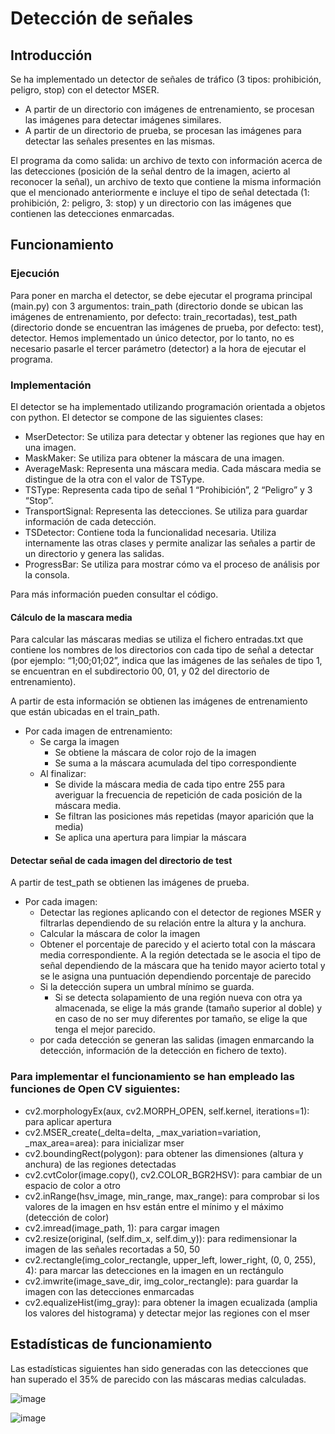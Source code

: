 # Detección de señales
## Introducción
<p>
Se ha implementado un detector de señales de tráfico (3 tipos: prohibición, peligro, stop) con el detector MSER. 

- A partir de un directorio con imágenes de entrenamiento, se procesan las imágenes para detectar imágenes similares.
- A partir de un directorio de prueba, se procesan las imágenes para detectar las señales presentes en las mismas. 
 
El programa da como salida: un archivo de texto con información acerca de las detecciones (posición de la señal dentro de la imagen, acierto al reconocer la señal), un archivo de texto que contiene la misma información que el mencionado anteriormente e incluye el tipo de señal detectada (1: prohibición, 2: peligro, 3: stop) y un directorio con las imágenes que contienen las detecciones enmarcadas.

## Funcionamiento
### Ejecución
Para poner en marcha el detector, se debe ejecutar el programa principal (main.py) con 3 argumentos: train_path (directorio donde se ubican las imágenes de entrenamiento, por defecto: train_recortadas), test_path (directorio donde se encuentran las imágenes de prueba, por defecto: test), detector. Hemos implementado un único detector, por lo tanto, no es necesario pasarle el tercer parámetro (detector) a la hora de ejecutar el programa.

### Implementación
El detector se ha implementado utilizando programación orientada a objetos con python. El detector se compone de las siguientes clases:
- MserDetector: Se utiliza para detectar y obtener las regiones que hay en una imagen.
- MaskMaker: Se utiliza para obtener la máscara de una imagen.
- AverageMask: Representa una máscara media. Cada máscara media se distingue de la otra con el valor de TSType.
- TSType: Representa cada tipo de señal 1 “Prohibición”, 2 “Peligro” y 3 “Stop”.
- TransportSignal: Representa las detecciones. Se utiliza para guardar información de cada detección.
- TSDetector: Contiene toda la funcionalidad necesaria. Utiliza internamente las otras clases y permite analizar las señales a partir de un directorio y genera las salidas.
- ProgressBar: Se utiliza para mostrar cómo va el proceso de análisis por la consola.

Para más información pueden consultar el código.

#### Cálculo de la mascara media
Para calcular las máscaras medias se utiliza el fichero entradas.txt que contiene los nombres de los directorios con cada tipo de señal a detectar (por ejemplo: “1;00;01;02”, indica que las imágenes de las señales de tipo 1, se encuentran en el subdirectorio 00, 01, y 02  del directorio de entrenamiento). 

A partir de esta información se obtienen las imágenes de entrenamiento que están ubicadas en el train_path.
- Por cada imagen de entrenamiento:
  - Se carga la imagen
    - Se obtiene la máscara de color rojo de la imagen
    - Se suma a la máscara acumulada del tipo correspondiente
  - Al finalizar:
    - Se divide la máscara media de cada tipo entre 255 para averiguar la frecuencia de repetición de cada posición de la máscara media.
    - Se filtran las posiciones más repetidas (mayor aparición que la media)
    - Se aplica una apertura para limpiar la máscara

#### Detectar señal de cada imagen del directorio de test
A partir de test_path se obtienen las imágenes de prueba.
- Por cada imagen:
  - Detectar las regiones aplicando con el detector de regiones MSER y filtrarlas dependiendo de su relación entre la altura y la anchura.
  - Calcular la máscara de color la imagen
  - Obtener el porcentaje de parecido y el acierto total con la máscara media correspondiente. A la región detectada se le asocia el tipo de señal dependiendo de la máscara que ha tenido mayor acierto total y se le asigna una puntuación dependiendo porcentaje de parecido
  - Si la detección supera un umbral mínimo se guarda. 
      - Si se detecta solapamiento de una región nueva con otra ya almacenada, se elige la más grande (tamaño superior al doble) y en caso de no ser muy diferentes por tamaño, se elige la que tenga el mejor parecido.
  - por cada detección se generan las salidas (imagen enmarcando la detección, información de la detección en fichero de texto).

### Para implementar el funcionamiento se han empleado las funciones de Open CV siguientes:
- cv2.morphologyEx(aux, cv2.MORPH_OPEN, self.kernel, iterations=1): para aplicar apertura
- cv2.MSER_create(_delta=delta, _max_variation=variation, _max_area=area): para inicializar mser
- cv2.boundingRect(polygon): para obtener las dimensiones (altura y anchura) de las regiones detectadas
- cv2.cvtColor(image.copy(), cv2.COLOR_BGR2HSV): para cambiar de un espacio de color a otro
- cv2.inRange(hsv_image, min_range, max_range): para comprobar si los valores de la imagen en hsv están entre el mínimo y el máximo (detección de color)
- cv2.imread(image_path, 1): para cargar imagen
- cv2.resize(original, (self.dim_x, self.dim_y)): para redimensionar la imagen de las señales recortadas a 50, 50
- cv2.rectangle(img_color_rectangle, upper_left, lower_right, (0, 0, 255), 4): para marcar las detecciones en la imagen en un rectángulo
- cv2.imwrite(image_save_dir, img_color_rectangle): para guardar la imagen con las detecciones enmarcadas
- cv2.equalizeHist(img_gray): para obtener la imagen ecualizada (amplia los valores del histograma) y detectar mejor las regiones con el mser

## Estadísticas de funcionamiento
Las estadísticas siguientes han sido generadas con las detecciones que han superado el 35% de parecido con las máscaras medias calculadas.

![image](https://user-images.githubusercontent.com/47939220/118286754-18aca980-b4d3-11eb-9959-bd600a2c90a2.png)

![image](https://user-images.githubusercontent.com/47939220/118286835-2a8e4c80-b4d3-11eb-8f4f-b203bebc596e.png)
